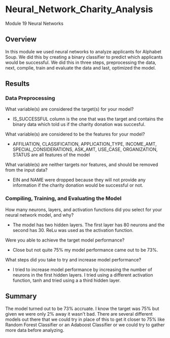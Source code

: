 # Neural_Network_Charity_Analysis
Module 19 Neural Networks


## Overview 

In this module we used neural networks to analyze applicants for Alphabet Soup. We did this by creating a binary classifier to predict which applicants would be successful. We did this in three steps, preprocessing the data, next, complie, train and evaluate the data and last, optimized the model. 

## Results

### Data Preprocessing
What variable(s) are considered the target(s) for your model?
 - IS_SUCCESSFUL column is the one that was the target and contains the binary data which told us if the charity donation was succesful.
 
What variable(s) are considered to be the features for your model?
 - AFFILIATION, CLASSIFICATION, APPLICATION_TYPE, INCOME_AMT, SPECIAL_CONSIDERATIONS, ASK_AMT, USE_CASE, ORGANIZATION, STATUS are all features of the model

What variable(s) are neither targets nor features, and should be removed from the input data?
 - EIN and NAME were dropped because they will not provide any information if the charity donation would be successful or not.

### Compiling, Training, and Evaluating the Model

How many neurons, layers, and activation functions did you select for your neural network model, and why?
 - The model has two hidden layers. The first layer has 80 neurons and the second has 30. ReLu was used as the activation function. 

Were you able to achieve the target model performance?
 - Close but not quite 75% my model performance came out to be 73%.

What steps did you take to try and increase model performance?
 - I tried to increase model performance by increasing the number of neurons in the first hidden layers. I tried using a different activation function, tanh and tried using a a third hidden layer. 

## Summary 

The model turned out to be 73% accruate. I know the target was 75% but given we were only 2% away it wasn't bad. There are several different models out there that we could try in place of this to get it closer to 75% like Random Forest Classifier or an Adaboost Classifier or we could try to gather more data before analyzing. 



   
